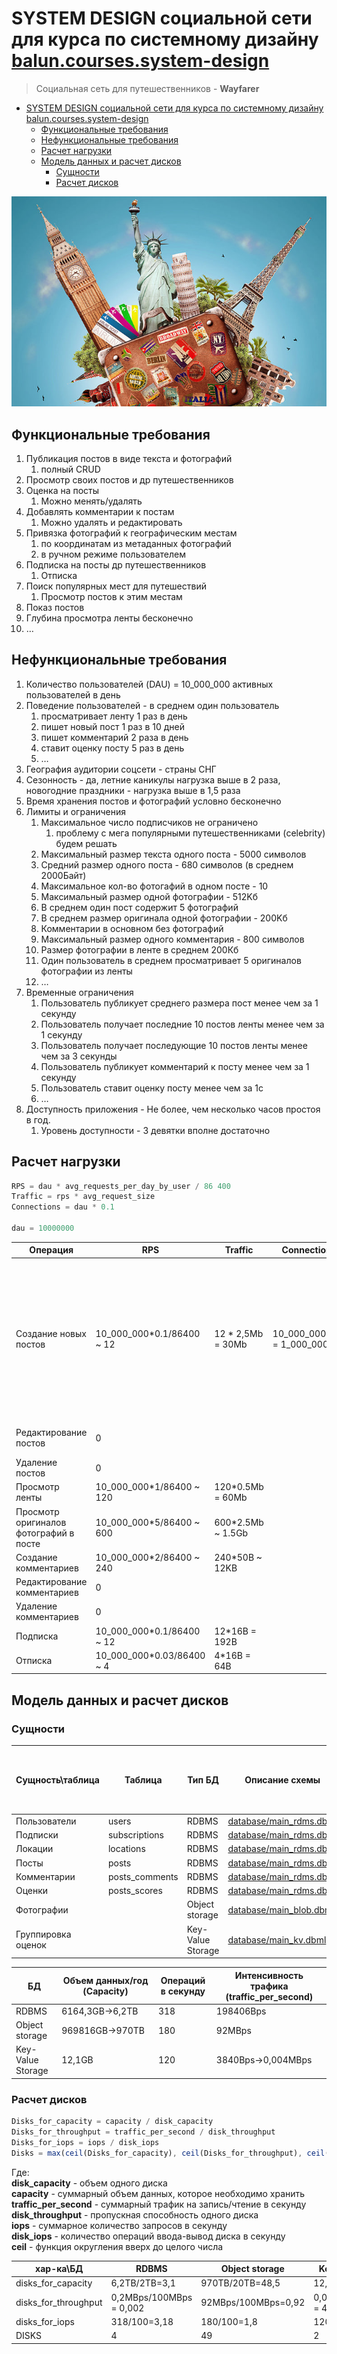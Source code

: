 # SYSTEM DESIGN социальной сети для курса по системному дизайну [balun.courses.system-design](https://balun.courses/courses/system_design)

> Социальная сеть для путешественников - **Wayfarer**

- [SYSTEM DESIGN социальной сети для курса по системному дизайну balun.courses.system-design](#system-design-социальной-сети-для-курса-по-системному-дизайну-baluncoursessystem-design)
  - [Функциональные требования](#функциональные-требования)
  - [Нефункциональные требования](#нефункциональные-требования)
  - [Расчет нагрузки](#расчет-нагрузки)
  - [Модель данных и расчет дисков](#модель-данных-и-расчет-дисков)
    - [Сущности](#сущности)
    - [Расчет дисков](#расчет-дисков)


![logo](assets/img/logo_orig.jpg)


## Функциональные требования

 1. Публикация постов в виде текста и фотографий
    1. полный CRUD
 2. Просмотр своих постов и др путешественников
 3. Оценка на посты
    1. Можно менять/удалять
 4. Добавлять комментарии к постам
    1. Можно удалять и редактировать
 5. Привязка фотографий к географическим местам
    1. по координатам из метаданных фотографий
    2. в ручном режиме пользователем
 6. Подписка на посты др путешественников
    1. Отписка
 7. Поиск популярных мест для путешествий
    1. Просмотр постов к этим местам
 8. Показ постов 
 9. Глубина просмотра ленты бесконечно
10. …


## Нефункциональные требования

1. Количество пользователей (DAU) = 10_000_000 активных пользователей в день
2. Поведение пользователей - в среднем один пользователь 
   1. просматривает ленту 1 раз в день
   2. пишет новый пост 1 раз в 10 дней
   3. пишет комментарий 2 раза в день
   4. ставит оценку посту 5 раз в день
   5. …
3. География аудитории соцсети -  страны СНГ
4. Сезонность - да, летние каникулы нагрузка выше в 2 раза, новогодние праздники - нагрузка выше в 1,5 раза
5. Время хранения постов и фотографий условно бесконечно
6. Лимиты и ограничения
    1. Максимальное число подписчиков не ограничено
       1. проблему с мега популярными путешественниками (celebrity) будем решать
    2. Максимальный размер текста одного поста - 5000 символов
    3. Средний размер одного поста - 680 символов (в среднем 2000Байт)
    4. Максимальное кол-во фотогафий в одном посте - 10
    5. Максимальный размер одной фотографии - 512Kб
    6. В среднем один пост содержит 5 фотографий
    7. В среднем размер оригинала одной фотографии - 200Kб
    8. Комментарии в основном без фотографий
    9. Максимальный размер одного комментария - 800 символов
   10. Размер фотографии в ленте в среднем 200Кб
   11. Один пользователь в среднем просматривает 5 оригиналов фотографии из ленты
   12. …
7. Временные ограничения
   1. Пользователь публикует среднего размера пост менее чем за 1 секунду
   2. Пользователь получает последние 10 постов ленты менее чем за 1 секунду
   3. Пользователь получает последующие 10 постов ленты менее чем за 3 секунды
   4. Пользователь публикует комментарий к посту менее чем за 1 секунду
   5. Пользователь ставит оценку посту менее чем за 1с
   6. …
8. Доступность приложения - Не более, чем несколько часов простоя в год.
   1. Уровень доступности - 3 девятки вполне достаточно


## Расчет нагрузки

```javascript
RPS = dau * avg_requests_per_day_by_user / 86 400 
Traffic = rps * avg_request_size
Connections = dau * 0.1

dau = 10000000
```

| Операция                               | RPS                        | Traffic            | Connections                | Comment                                                                                                                                                                                                                        |
| -------------------------------------- | -------------------------- | ------------------ | -------------------------- | ------------------------------------------------------------------------------------------------------------------------------------------------------------------------------------------------------------------------------ |
| Создание новых постов                  | 10_000_000*0.1/86400 \~ 12 | 12 * 2,5Mb = 30Mb  | 10_000_000*0.1 = 1_000_000 | Раз в 10 дней это оптимистично - обычно гораздо реже - раз в неделю если за каждые выходные отчитываться, но про дачу 5 раз писать не будешь же. но есть более активные пользователи, которые будут и поход в магазин освещать |
| Редактирование постов                  | 0                          |                    |                            | Если фотки новые добавлять, но это оч редко                                                                                                                                                                                    |
| Удаление постов                        | 0                          |                    |                            | редко                                                                                                                                                                                                                          |
| Просмотр ленты                         | 10_000_000*1/86400 \~ 120  | 120*0.5Mb = 60Mb   |                            |                                                                                                                                                                                                                                |
| Просмотр оригиналов фотографий в посте | 10_000_000*5/86400 \~ 600  | 600*2.5Mb \~ 1.5Gb |                            | Преимущественно чтение                                                                                                                                                                                                         |
| Создание комментариев                  | 10_000_000*2/86400 \~ 240  | 240*50B \~ 12KB    |                            |                                                                                                                                                                                                                                |
| Редактирование комментариев            | 0                          |                    |                            |                                                                                                                                                                                                                                |
| Удаление комментариев                  | 0                          |                    |                            |                                                                                                                                                                                                                                |
| Подписка                               | 10_000_000*0.1/86400 \~ 12 | 12*16B = 192B      |                            |                                                                                                                                                                                                                                |
| Отписка                                | 10_000_000*0.03/86400 \~ 4 | 4*16B = 64B        |                            |                                                                                                                                                                                                                                |
## Модель данных и расчет дисков

### Сущности

| Сущность\таблица   | Таблица        | Тип БД            | Описание схемы                                     | Размер 1 записи + Индексы + выравнивание (только PK) \~[Byte] | Число записей в год | Прирост в год | Операций в секунду (I/O) | Интенсивность трафика |
| ------------------ | -------------- | ----------------- | -------------------------------------------------- | ------------------------------------------------------------- | ------------------- | ------------- | ------------------------ | --------------------- |
| Пользователи       | users          | RDBMS             | [database/main_rdms.dbml](database/main_rdms.dbml) | 137+40                                                        | 10000000            | 1,77GB        | 12                       | 2124Bps               |
| Подписки           | subscriptions  | RDBMS             | [database/main_rdms.dbml](database/main_rdms.dbml) | 40+40                                                         | 252288000           | 20,18GB       | 16                       | 1280Bps               |
| Локации            | locations      | RDBMS             | [database/main_rdms.dbml](database/main_rdms.dbml) | 81+40                                                         | 2000000             | 0,25GB        | 2                        | 242Bps                |
| Посты              | posts          | RDBMS             | [database/main_rdms.dbml](database/main_rdms.dbml) | 2824+40                                                       | 378432000           | 1084GB        | 12                       | 34368Bps              |
| Комментарии        | posts_comments | RDBMS             | [database/main_rdms.dbml](database/main_rdms.dbml) | 616+40                                                        | 7568640000          | 4965GB        | 240                      | 157440Bps             |
| Оценки             | posts_scores   | RDBMS             | [database/main_rdms.dbml](database/main_rdms.dbml) | 42+40                                                         | 1135296000          | 93,1Gb        | 36                       | 2952Bps               |
| Фотографии         |                | Object storage    | [database/main_blob.dbml](database/main_blob.dbml) | *512016*                                                      | 1892160000          | 969816GB      | 180                      | 92MBps                |
| Группировка оценок |                | Key-Value Storage | [database/main_kv.dbml](database/main_kv.dbml)     | 32                                                            | 378432000           | 12,1GB        | 120                      | 3840Bps               |

| БД                | Объем данных/год (Capacity) | Операций в секунду | Интенсивность трафика (**traffic_per_second**) |
| ----------------- | --------------------------- | ------------------ | ---------------------------------------------- |
| RDBMS             | 6164,3GB→6,2TB              | 318                | 198406Bps                                      |
| Object storage    | 969816GB→970TB              | 180                | 92MBps                                         |
| Key-Value Storage | 12,1GB                      | 120                | 3840Bps→0,004MBps                              |


### Расчет дисков

```javascript
Disks_for_capacity = capacity / disk_capacity
Disks_for_throughput = traffic_per_second / disk_throughput
Disks_for_iops = iops / disk_iops
Disks = max(ceil(Disks_for_capacity), ceil(Disks_for_throughput), ceil(Disks_for_iops))
```

Где:  
**disk_capacity** - объем одного диска  
**capacity** - суммарный объем данных, которое необходимо хранить  
**traffic_per_second** - суммарный трафик на запись/чтение в секунду  
**disk_throughput** - пропускная способность одного диска  
**iops** - суммарное количество запросов в секунду  
**disk_iops** - количество операций ввода-вывод диска в секунду  
**ceil** - функция округления вверх до целого числа

| хар-ка\БД            | RDBMS                   | Object storage      | Key-Value Storage        |
| -------------------- | ----------------------- | ------------------- | ------------------------ |
| disks_for_capacity   | 6,2TB/2TB=3,1           | 970TB/20TB=48,5     | 12,1GB/128GB=0,94        |
| disks_for_throughput | 0,2MBps/100MBps = 0,002 | 92MBps/100MBps=0,92 | 0,004MBps/100MBps = 4e-5 |
| disks_for_iops       | 318/100=3,18            | 180/100=1,8         | 120/100=1,2              |
| DISKS                | 4                       | 49                  | 2                        |
